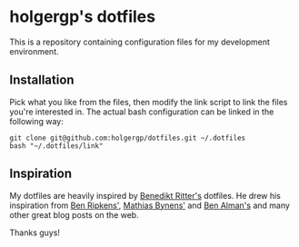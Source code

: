 # holgergp's dotfiles

This is a repository containing configuration files for my development environment.

## Installation

Pick what you like from the files, then modify the link script to link the files you're interested in. The actual bash configuration can be linked in the following way:

```
git clone git@github.com:holgergp/dotfiles.git ~/.dotfiles
bash "~/.dotfiles/link"
```
## Inspiration

My dotfiles are heavily inspired by [Benedikt Ritter's](http://github.com/britter/dotfiles) dotfiles.
He drew his inspiration from [Ben Ripkens'](http://github.com/bripkens/dotfiles), [Mathias Bynens'](https://github.com/mathiasbynens/dotfiles) and
[Ben Alman's](https://github.com/cowboy/dotfiles) and many other great blog posts on the web.

Thanks guys!
